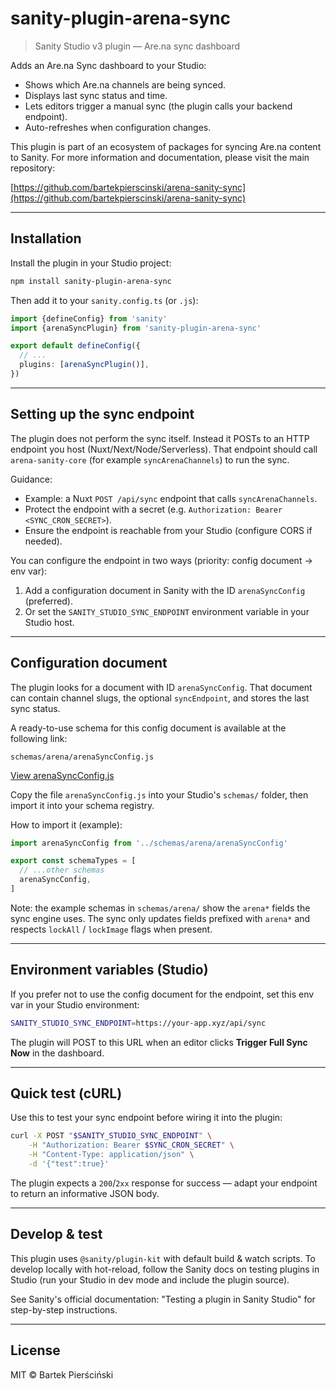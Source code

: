 # sanity-plugin-arena-sync

> Sanity Studio v3 plugin — Are.na sync dashboard

Adds an Are.na Sync dashboard to your Studio:

- Shows which Are.na channels are being synced.
- Displays last sync status and time.
- Lets editors trigger a manual sync (the plugin calls your backend endpoint).
- Auto-refreshes when configuration changes.

This plugin is part of an ecosystem of packages for syncing Are.na content to Sanity. For more information and documentation, please visit the main repository:

[https://github.com/bartekpierscinski/arena-sanity-sync](https://github.com/bartekpierscinski/arena-sanity-sync)

---

## Installation

Install the plugin in your Studio project:

```bash
npm install sanity-plugin-arena-sync
```

Then add it to your `sanity.config.ts` (or `.js`):

```ts
import {defineConfig} from 'sanity'
import {arenaSyncPlugin} from 'sanity-plugin-arena-sync'

export default defineConfig({
  // ...
  plugins: [arenaSyncPlugin()],
})
```

---

## Setting up the sync endpoint

The plugin does not perform the sync itself. Instead it POSTs to an HTTP endpoint you host (Nuxt/Next/Node/Serverless). That endpoint should call `arena-sanity-core` (for example `syncArenaChannels`) to run the sync.

Guidance:

- Example: a Nuxt `POST /api/sync` endpoint that calls `syncArenaChannels`.
- Protect the endpoint with a secret (e.g. `Authorization: Bearer <SYNC_CRON_SECRET>`).
- Ensure the endpoint is reachable from your Studio (configure CORS if needed).

You can configure the endpoint in two ways (priority: config document → env var):

1. Add a configuration document in Sanity with the ID `arenaSyncConfig` (preferred).
2. Or set the `SANITY_STUDIO_SYNC_ENDPOINT` environment variable in your Studio host.

---

## Configuration document

The plugin looks for a document with ID `arenaSyncConfig`. That document can contain channel slugs, the optional `syncEndpoint`, and stores the last sync status.

A ready-to-use schema for this config document is available at the following link:

```
schemas/arena/arenaSyncConfig.js
```

[View arenaSyncConfig.js](https://github.com/bartekpierscinski/arena-sanity-sync/blob/main/schemas/arena/arenaSyncConfig.js)

Copy the file `arenaSyncConfig.js` into your Studio's `schemas/` folder, then import it into your schema registry.

How to import it (example):

```js
import arenaSyncConfig from '../schemas/arena/arenaSyncConfig'

export const schemaTypes = [
  // ...other schemas
  arenaSyncConfig,
]
```

Note: the example schemas in `schemas/arena/` show the `arena*` fields the sync engine uses. The sync only updates fields prefixed with `arena*` and respects `lockAll` / `lockImage` flags when present.

---

## Environment variables (Studio)

If you prefer not to use the config document for the endpoint, set this env var in your Studio environment:

```bash
SANITY_STUDIO_SYNC_ENDPOINT=https://your-app.xyz/api/sync
```

The plugin will POST to this URL when an editor clicks **Trigger Full Sync Now** in the dashboard.

---

## Quick test (cURL)

Use this to test your sync endpoint before wiring it into the plugin:

```bash
curl -X POST "$SANITY_STUDIO_SYNC_ENDPOINT" \
	-H "Authorization: Bearer $SYNC_CRON_SECRET" \
	-H "Content-Type: application/json" \
	-d '{"test":true}'
```

The plugin expects a `200`/`2xx` response for success — adapt your endpoint to return an informative JSON body.

---

## Develop & test

This plugin uses `@sanity/plugin-kit` with default build & watch scripts. To develop locally with hot-reload, follow the Sanity docs on testing plugins in Studio (run your Studio in dev mode and include the plugin source).

See Sanity's official documentation: "Testing a plugin in Sanity Studio" for step-by-step instructions.

---

## License

MIT © Bartek Pierściński
